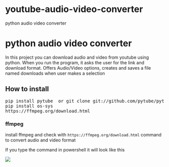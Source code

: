 # youtube-audio-video-converter
python audio video converter
<h1>python audio video converter</h1>
<p>
In this project you can download audio and video from youtube using python.
When you run the program, it asks the user for the link and download format.
Offers Audio/Video options, creates and saves a file named downloads when user makes a selection
</p>

<h2>How to install</h2>
<pre>
pip install pytube  or git clone git://github.com/pytube/pytube.git
pip install os-sys
https://ffmpeg.org/download.html
</pre>

<h3>ffmpeg</h3>
<p>install ffmpeg and check with <code>https://ffmpeg.org/download.html</code> command to convert audio and video format</p>
<p>If you type the command in powershell it will look like this<p>
<img src="https://store.oceansystems.com/wp-content/uploads/2018/08/ffmpeg-command-line.png">

